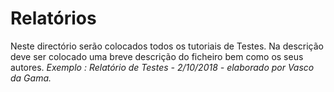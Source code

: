 # Relatórios 
Neste directório serão colocados todos os tutoriais de Testes.
Na descrição deve ser colocado uma breve descrição do ficheiro bem como os seus autores.
 *Exemplo : Relatório de Testes - 2/10/2018 - elaborado por Vasco da Gama.*
